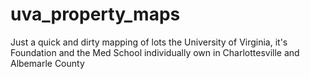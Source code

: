 # uva_property_maps
Just a quick and dirty mapping of lots the University of Virginia, it's Foundation and the Med School individually own in Charlottesville and Albemarle County
